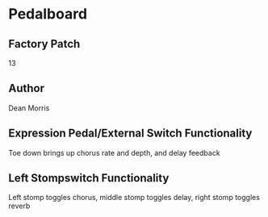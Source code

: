 



# Pedalboard

## Factory Patch


13
## Author


Dean Morris
## Expression Pedal/External Switch Functionality


Toe down brings up chorus rate and depth, and delay feedback
## Left Stompswitch Functionality


Left stomp toggles chorus, middle stomp toggles delay, right stomp toggles reverb
